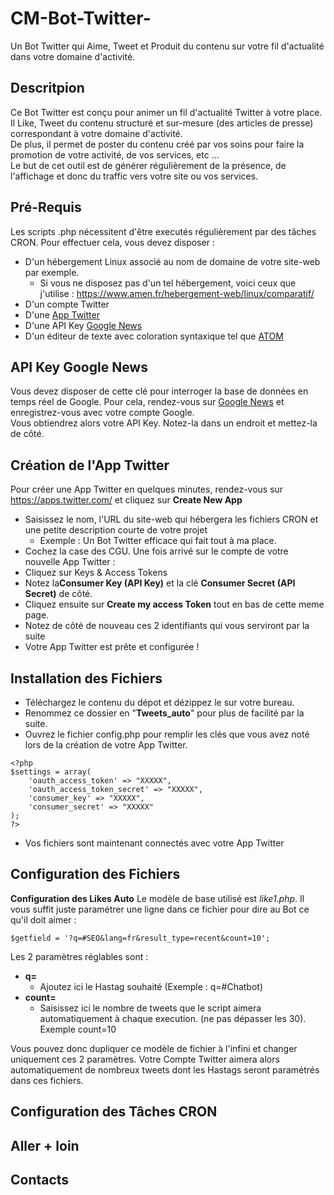 # CM-Bot-Twitter-
Un Bot Twitter qui Aime, Tweet et Produit du contenu sur votre fil d'actualité dans votre domaine d'activité.

## Descritpion
Ce Bot Twitter est conçu pour animer un fil d'actualité Twitter à votre place. Il Like, Tweet du contenu structuré et sur-mesure (des articles de presse) correspondant à votre domaine d'activité.<br />De plus, il permet de poster du contenu créé par vos soins pour faire la promotion de votre activité, de vos services, etc ...<br />
Le but de cet outil est de générer régulièrement de la présence, de l'affichage et donc du traffic vers votre site ou vos services.

## Pré-Requis
Les scripts .php nécessitent d'être executés régulièrement par des tâches CRON. Pour effectuer cela, vous devez disposer : 
- D'un hébergement Linux associé au nom de domaine de votre site-web par exemple.
	- Si vous ne disposez pas d'un tel hébergement, voici ceux que j'utilise : https://www.amen.fr/hebergement-web/linux/comparatif/
- D'un compte Twitter
- D'une [App Twitter](https://apps.twitter.com/) 
- D'une API Key [Google News](https://newsapi.org/docs/get-started)
- D'un éditeur de texte avec coloration syntaxique tel que [ATOM](https://atom.io/)

## API Key Google News
Vous devez disposer de cette clé pour interroger la base de données en temps réel de Google. Pour cela, rendez-vous sur [Google News](https://newsapi.org/docs/get-started) et enregistrez-vous avec votre compte Google.<br />
Vous obtiendrez alors votre API Key. Notez-la dans un endroit et mettez-la de côté.

## Création de l'App Twitter
Pour créer une App Twitter en quelques minutes, rendez-vous sur https://apps.twitter.com/ et cliquez sur **Create New App**
- Saisissez le nom, l'URL du site-web qui hébergera les fichiers CRON et une petite description courte de votre projet 
	- Exemple : Un Bot Twitter efficace qui fait tout à ma place.
- Cochez la case des CGU.
Une fois arrivé sur le compte de votre nouvelle App Twitter : 
- Cliquez sur Keys & Access Tokens
- Notez la**Consumer Key (API Key)** et la clé **Consumer Secret (API Secret)** de côté.
- Cliquez ensuite sur **Create my access Token** tout en bas de cette meme page.
- Notez de côté de nouveau ces 2 identifiants qui vous serviront par la suite
- Votre App Twitter est prête et configurée !

## Installation des Fichiers
- Téléchargez le contenu du dépot et dézippez le sur votre bureau.
- Renommez ce dossier en "**Tweets_auto**" pour plus de facilité par la suite.
- Ouvrez le fichier config.php pour remplir les clés que vous avez noté lors de la création de votre App Twitter.
```
<?php
$settings = array(
    'oauth_access_token' => "XXXXX",
    'oauth_access_token_secret' => "XXXXX",
    'consumer_key' => "XXXXX",
    'consumer_secret' => "XXXXX"
);
?>
```
- Vos fichiers sont maintenant connectés avec votre App Twitter

## Configuration des Fichiers
**Configuration des Likes Auto**
Le modèle de base utilisé est _like1.php_. Il vous suffit juste paramétrer une ligne dans ce fichier pour dire au Bot ce qu'il doit aimer :
```
$getfield = '?q=#SEO&lang=fr&result_type=recent&count=10';
```
Les 2 paramètres réglables sont :
- **q=**
	- Ajoutez ici le Hastag souhaité (Exemple : q=#Chatbot)
- **count=**
	- Saisissez ici le nombre de tweets que le script aimera automatiquement à chaque execution. (ne pas dépasser les 30). Exemple count=10
    
Vous pouvez donc dupliquer ce modèle de fichier à l'infini et changer uniquement ces 2 paramètres. Votre Compte Twitter aimera alors automatiquement de nombreux tweets dont les Hastags seront paramétrés dans ces fichiers.



## Configuration des Tâches CRON
## Aller + loin
## Contacts
